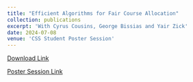 ```yaml
---
title: "Efficient Algorithms for Fair Course Allocation"
collection: publications
excerpt: 'With Cyrus Cousins, George Bissias and Yair Zick'
date: 2024-07-08
venue: 'CSS Student Poster Session'
---
```

[Download Link](https://cheerstopaula.github.io/files/CSS_Poster.pdf)

[Poster Session Link](https://www.cssi.umass.edu/events/fri-05102024-0900/css-student-poster-session)

